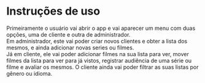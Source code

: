 # Instruções de uso

Primeiramente o usuário vai abrir o app e vai aparecer um menu com duas opções, uma de cliente e outra de administrador.</br>
Em administrador, este vai poder criar novos clientes e obter a lista dos mesmos, e ainda adicionar novas series ou filmes.</br>
Já em cliente, ele vai poder adicionar filmes na sua lista para ver, mover filmes da lista para ver para já vistos, registrar audiência de uma série ou filme e avaliar os mesmos. O cliente ainda vai poder filtrar as suas listas por gênero ou idioma.

